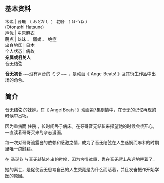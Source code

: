 **基本资料**  
---  
本名  |  音無  （  おとなし  ）  初音  （  はつね  ）    
(Otonashi Hatsune)  
声优  |  中原麻衣   
萌点  |  妹妹  、  弱娇  、  绝症   
出身地区  |  日本   
个人状态  |  病故   
**亲属或相关人**  
音无结弦  
  
**音无初音** ~~没有声音的 ミク  ~~ ，是动画《  Angel Beats!  》及其衍生作品中出场的角色。

##  简介

音无结弦  的妹妹。在《  Angel Beats!  》动画第7集剧情中，在音无的记忆再现的时候中出场。

因为重病而  住院  ，长时间卧于病床。在哥哥音无结弦来探望她的时候会很开心，一直读着哥哥买来的杂志漫画。

每一次对哥哥流露出的依赖和感激之情，成为了音无结弦在人生迷惘而麻木的时期里唯一的慰藉。

在  圣诞节  与音无结弦外出的时候，因为病情过重，靠在音无背上永远地睡着了。

她的离世，是促使音无思考自己的人生究竟是为什么而活着，并且发奋振作开始学医的原因。

